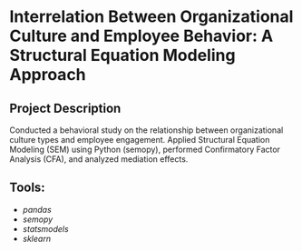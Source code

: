 # Interrelation Between Organizational Culture and Employee Behavior: A Structural Equation Modeling Approach

## Project Description

Conducted a behavioral study on the relationship between organizational culture types and employee engagement. Applied Structural Equation Modeling (SEM) using Python (semopy), performed Confirmatory Factor Analysis (CFA), and analyzed mediation effects.	

## Tools:
- *pandas*
- *semopy*
- *statsmodels*
- *sklearn*



